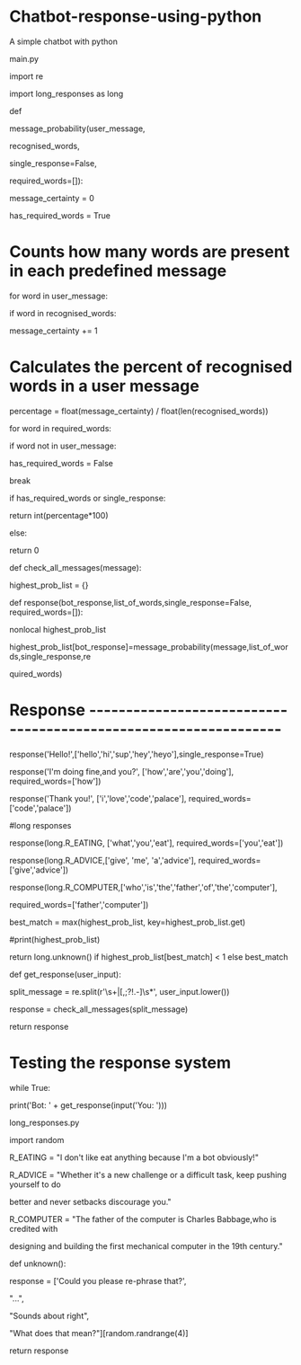 # Chatbot-response-using-python
A simple chatbot with python


main.py

import re

import long_responses as long

def

message_probability(user_message,

recognised_words,

single_response=False,

required_words=[]):

message_certainty = 0

has_required_words = True

# Counts how many words are present in each predefined message

for word in user_message:

if word in recognised_words:

message_certainty += 1

# Calculates the percent of recognised words in a user message

percentage = float(message_certainty) / float(len(recognised_words))

for word in required_words:

if word not in user_message:

has_required_words = False

break

if has_required_words or single_response:

return int(percentage*100)

else:

return 0

def check_all_messages(message):

highest_prob_list = {}

def response(bot_response,list_of_words,single_response=False, required_words=[]):

nonlocal highest_prob_list

highest_prob_list[bot_response]=message_probability(message,list_of_words,single_response,re

quired_words)

# Response ----------------------------------------------------------------

response('Hello!',['hello','hi','sup','hey','heyo'],single_response=True)

response('I\'m doing fine,and you?', ['how','are','you','doing'], required_words=['how'])

response('Thank you!', ['i','love','code','palace'], required_words=['code','palace'])

#long responses

response(long.R_EATING, ['what','you','eat'], required_words=['you','eat'])

response(long.R_ADVICE,['give', 'me', 'a','advice'], required_words=['give','advice'])

response(long.R_COMPUTER,['who','is','the','father','of','the','computer'],

required_words=['father','computer'])

best_match = max(highest_prob_list, key=highest_prob_list.get)

#print(highest_prob_list)

return long.unknown() if highest_prob_list[best_match] < 1 else best_match

def get_response(user_input):

split_message = re.split(r'\s+|[,;?!.-]\s*', user_input.lower())

response = check_all_messages(split_message)

return response

# Testing the response system

while True:

print('Bot: ' + get_response(input('You: ')))

long_responses.py

import random

R_EATING = "I don't like eat anything because I'm a bot obviously!"

R_ADVICE = "Whether it's a new challenge or a difficult task, keep pushing yourself to do

better and never setbacks discourage you."

R_COMPUTER = "The father of the computer is Charles Babbage,who is credited with

designing and building the first mechanical computer in the 19th century."

def unknown():

response = ['Could you please re-phrase that?',

"...",

"Sounds about right",

"What does that mean?"][random.randrange(4)]

return response


